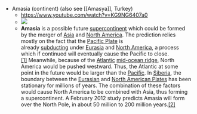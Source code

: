 - Amasia (continent) (also see [[Amasya]], Turkey)
	- https://www.youtube.com/watch?v=KG9NG6407a0
	- ![](https://firebasestorage.googleapis.com/v0/b/firescript-577a2.appspot.com/o/imgs%2Fapp%2FNeganthropoceneSummit%2FLg40N4R9TH.png?alt=media&token=fdc3c675-171a-4019-9c84-c2ccec415f17)
	- **Amasia** is a possible future [supercontinent](https://en.wikipedia.org/wiki/Supercontinent) which could be formed by the merger of [Asia](https://en.wikipedia.org/wiki/Asia) and [North America](https://en.wikipedia.org/wiki/North_America). The prediction relies mostly on the fact that the [Pacific Plate](https://en.wikipedia.org/wiki/Pacific_Plate) is already [subducting](https://en.wikipedia.org/wiki/Subduction) under [Eurasia](https://en.wikipedia.org/wiki/Eurasia) and [North America](https://en.wikipedia.org/wiki/North_America), a process which if continued will eventually cause the Pacific to close.[[1]](https://en.wikipedia.org/wiki/Amasia_%28continent%29#cite_note-1) Meanwhile, because of the [Atlantic](https://en.wikipedia.org/wiki/Atlantic_Ocean) [mid-ocean ridge](https://en.wikipedia.org/wiki/Mid-ocean_ridge), North America would be pushed westward. Thus, the Atlantic at some point in the future would be larger than the [Pacific](https://en.wikipedia.org/wiki/Pacific_Ocean). In [Siberia](https://en.wikipedia.org/wiki/Siberia), the boundary between the [Eurasian](https://en.wikipedia.org/wiki/Eurasian_Plate) and [North American Plates](https://en.wikipedia.org/wiki/North_American_Plate) has been stationary for millions of years. The combination of these factors would cause North America to be combined with Asia, thus forming a supercontinent. A February 2012 study predicts Amasia will form over the North Pole, in about 50 million to 200 million years.[[2]](https://en.wikipedia.org/wiki/Amasia_%28continent%29#cite_note-2)